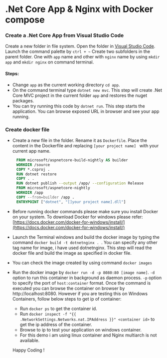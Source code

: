 # .Net Core App & Nginx with Docker compose

### Create a .Net Core App from Visual Studio Code

Create a new folder in file system. Open the folder in [Visual Studio Code](https://code.visualstudio.com/). Launch the command palette by ` ctrl + ~ `
Create two subfolders in the parent folder. One with `app` name and other with `nginx` name by using `mkdir app` and `mkdir nginx` on command terminal.

#### Steps:
* Change `app` as the current working directory `cd app`.
* On the command terminal type ``` dotnet new mvc ```. This step will create .Net Core MVC project in the current folder `app` and restores the nuget packages.
* You can try running this code by ``` dotnet run ```. This step starts the application. You can browse exposed URL in browser and see your app running.

### Create docker file

* Create a new file in the folder. Rename it as ``` Dockerfile ```. Place the content in the Dockerfile and replacing ```[your project name] ``` with your current app name.
 ``` dockerfile
      FROM microsoft/aspnetcore-build-nightly AS builder
      WORKDIR /source
      COPY *.csproj .
      RUN dotnet restore
      COPY . .
      RUN dotnet publish --output /app/ --configuration Release
      FROM microsoft/aspnetcore-nightly
      WORKDIR /app
      COPY --from=builder /app .
      ENTRYPOINT ["dotnet", "[]your project name].dll"]
  ```
* Before running docker commands please make sure you install Docker on your system. To download Docker for windows please refer:[https://docs.docker.com/docker-for-windows/install/](https://docs.docker.com/docker-for-windows/install/) 

* Launch the Terminal windows and build the docker image by typing the command ```docker build -t dotnetnginx . ```. You can specify any other tag name for image,  i have used dotnetnginx. This step will read the docker file and build the image as specified in docker file. 
* You can check the image created by using command ``` docker images ```
* Run the docker image by ``` docker run -d -p 8080:80 [image name] ```. ``` -d ``` option to run this container in background as daemon process.  ` -p ` option to specify the port of `host:container` format. Once the command is executed you can browse the container on browser by http://localhost:8080. However if you are testing this on Windows Containers, follow below steps to get ip of container:
    * Run ``` docker ps ``` to get the container id.
    * Run ``` docker inspect -f "{{ .NetworkSettings.Networks.nat.IPAddress }}" <container id> ``` to get the ip address of the container.
    * Browse to ip to test your application on windows container.
    * For this demo i am using linux container and Nginx multiarch is not available.

   

    Happy Coding !

